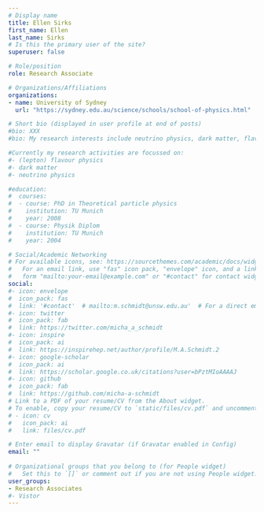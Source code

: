 ```yaml
---
# Display name
title: Ellen Sirks
first_name: Ellen
last_name: Sirks
# Is this the primary user of the site?
superuser: false

# Role/position
role: Research Associate

# Organizations/Affiliations
organizations:
- name: University of Sydney
  url: "https://sydney.edu.au/science/schools/school-of-physics.html"

# Short bio (displayed in user profile at end of posts)
#bio: XXX
#bio: My research interests include neutrino physics, dark matter, flavour physics and in general physics beyond the Standard Model.

#Currently my research activities are focussed on:
#- (lepton) flavour physics
#- dark matter
#- neutrino physics

#education:
#  courses:
#  - course: PhD in Theoretical particle physics
#    institution: TU Munich
#    year: 2008
#  - course: Physik Diplom
#    institution: TU Munich
#    year: 2004

# Social/Academic Networking
# For available icons, see: https://sourcethemes.com/academic/docs/widgets/#icons
#   For an email link, use "fas" icon pack, "envelope" icon, and a link in the
#   form "mailto:your-email@example.com" or "#contact" for contact widget.
social:
#- icon: envelope
#  icon_pack: fas
#  link: '#contact'  # mailto:m.schmidt@unsw.edu.au'  # For a direct email link, use "mailto:test@example.org". #contact
#- icon: twitter
#  icon_pack: fab
#  link: https://twitter.com/micha_a_schmidt
#- icon: inspire
#  icon_pack: ai
#  link: https://inspirehep.net/author/profile/M.A.Schmidt.2
#- icon: google-scholar
#  icon_pack: ai
#  link: https://scholar.google.co.uk/citations?user=bPztMIoAAAAJ
#- icon: github
#  icon_pack: fab
#  link: https://github.com/micha-a-schmidt
# Link to a PDF of your resume/CV from the About widget.
# To enable, copy your resume/CV to `static/files/cv.pdf` and uncomment the lines below.  
# - icon: cv
#   icon_pack: ai
#   link: files/cv.pdf

# Enter email to display Gravatar (if Gravatar enabled in Config)
email: ""
  
# Organizational groups that you belong to (for People widget)
#   Set this to `[]` or comment out if you are not using People widget.  
user_groups:
- Research Associates
#- Vistor
---
```



